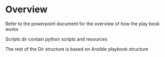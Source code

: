 # Overview

Refer to the powerpoint document for the overview of how the play book works

Scripts dir contain python scripts and resources

The rest of the Dir structure is based on Ansible playbook structure